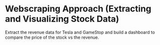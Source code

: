 # Webscraping Approach (Extracting and Visualizing Stock Data)
Extract the revenue data for Tesla and GameStop and build a dashboard to compare the price of the stock vs the revenue.
